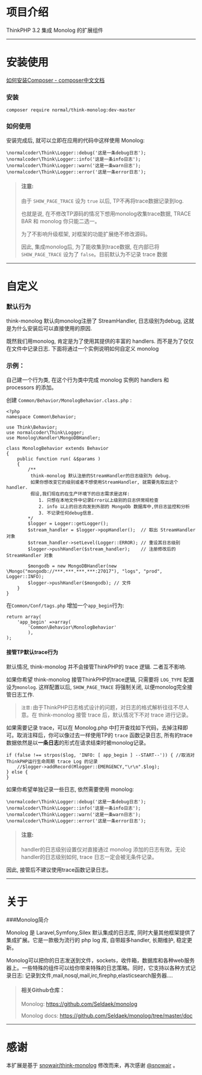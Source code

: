 
# 项目介绍
ThinkPHP 3.2 集成 Monolog 的扩展组件

---

# 安装使用
[如何安装Composer - composer中文文档](http://www.kancloud.cn/thinkphp/composer)

### 安装
```
composer require normal/think-monolog:dev-master
```
### 如何使用
安装完成后, 就可以立即在应用的代码中这样使用 Monolog:

```
\normalcoder\Think\Logger::debug('这是一条debug日志');
\normalcoder\Think\Logger::info('这是一条info日志');
\normalcoder\Think\Logger::warn('这是一条warn日志');
\normalcoder\Think\Logger::error('这是一条error日志');
```

> #### 注意:
> 由于 `SHOW_PAGE_TRACE` 设为 `true` 以后, TP不再将trace数据记录到log.
> 
> 也就是说, 在不修改TP源码的情况下想用monolog收集trace数据, TRACE BAR 和 monolog 你只能二选一。
> 
> 为了不影响升级框架, 对框架的功能扩展绝不修改源码。
> 
> 因此, 集成monolog后, 为了能收集到trace数据, 在内部已将 `SHOW_PAGE_TRACE` 设为了 `false`。目前默认为不记录 trace 数据

---

# 自定义
### 默认行为

think-monolog 默认向monolog注册了 StreamHandler, 日志级别为debug, 这就是为什么安装后可以直接使用的原因.

既然我们用monolog, 肯定是为了使用其提供的丰富的 handlers. 而不是为了仅仅在文件中记录日志. 下面将通过一个实例说明如何自定义 monolog


### 示例：

自己建一个行为类, 在这个行为类中完成 monolog 实例的 handlers 和 processors 的添加。

创建 `Common/Behavior/MonologBehavior.class.php` :

```
<?php
namespace Common\Behavior;

use Think\Behavior;
use normalcoder\Think\Logger;
use Monolog\Handler\MongoDBHandler;

class MonologBehavior extends Behavior
{
    public function run( &$params )
    {
        /**
         think-monolog 默认注册的StreamHandler的日志级别为 debug. 
         如果你想改变它的级别或者不想使用StreamHandler, 就需要先取出这个handler.
         假设,我们现在的在生产环境下的日志需求是这样:
            1. 只想在本地文件中记录Error以上级别的日志供常规检查
            2. info 以上的日志向发到外部的 MongoDb 数据库中,供日志监控和分析
            3. 不记录任何debug信息.
        */       
        $logger = Logger::getLogger();
        $stream_handler = $logger->popHandler();  // 取出 StreamHandler 对象
        $stream_handler->setLevel(Logger::ERROR); // 重设其日志级别
        $logger->pushHandler($stream_handler);    // 注册修改后的StreamHandler 对象
        
        $mongodb = new MongoDBHandler(new \Mongo("mongodb://***.***.***.***:27017"), "logs", "prod", Logger::INFO);
        $logger->pushHandler($mongodb); // 文件
    }
}
```

在`Common/Conf/tags.php` 增加一个`app_begin`行为:

```
return array(
    'app_begin' =>array(
        'Common\Behavior\MonologBehavior'
        ),
);
```

#### 接管TP默认trace行为

默认情况, think-monolog 并不会接管ThinkPHP的 trace 逻辑. 二者互不影响.

如果你希望 think-monolog 接管ThinkPHP的trace逻辑, 只需要将 `LOG_TYPE` 配置设为`monolog`.
这样配置以后, `SHOW_PAGE_TRACE` 将强制关闭, 以便monolog完全接管日志工作.

> `注意:`由于ThinkPHP日志格式设计的问题，对日志的格式解析往往不尽人意。在 think-monolog 接管 trace 后，默认情况下不对 trace 进行记录。

如果需要记录 trace，可以在 Monolog.php 中打开查找如下代码，去掉注释即可。取消注释后，你可以像过去一样使用TP的 `trace` 函数记录日志, 所有的trace数据依然是以**一条日志**的形式在请求结束时被monolog记录。

```
if (false !== strpos($log, 'INFO: [ app_begin ] --START--')) { //取消对ThinkPHP运行生命周期 trace Log 的记录
    //$logger->addRecord(Mlogger::EMERGENCY,"\r\n".$log); 
} else {
}
```

如果你希望单独记录一些日志, 依然需要使用 monolog:

```
\normalcoder\Think\Logger::debug('这是一条debug日志');
\normalcoder\Think\Logger::info('这是一条info日志');
\normalcoder\Think\Logger::warn('这是一条warn日志');
\normalcoder\Think\Logger::error('这是一条error日志');
```
> #### 注意: 
> handler的日志级别设置仅对直接通过 monolog 添加的日志有效。无论handler的日志级别如何, trace 日志一定会被无条件记录。

因此, 接管后不建议使用trace函数记录日志。

---

# 关于

###Monolog简介

Monolog 是 Laravel,Symfony,Silex 默认集成的日志库, 同时大量其他框架提供了集成扩展。它是一款极为流行的 php log 库, 自带超多handler, 长期维护, 稳定更新。

Monolog可以把你的日志发送到文件，sockets，收件箱，数据库和各种web服务器上。一些特殊的组件可以给你带来特殊的日志策略。同时，它支持以各种方式记录日志: 记录到文件,mail,nosql,mail,irc,firephp,elasticsearch服务器....

> #### 相关Github仓库：
> 
> Monolog: <https://github.com/Seldaek/monolog>
> 
> Monolog docs: <https://github.com/Seldaek/monolog/tree/master/doc>

---

# 感谢

本扩展是基于 [snowair/think-monolog](https://github.com/snowair/think-monolog) 修改而来，再次感谢 [@snowair](https://github.com/snowair) 。



